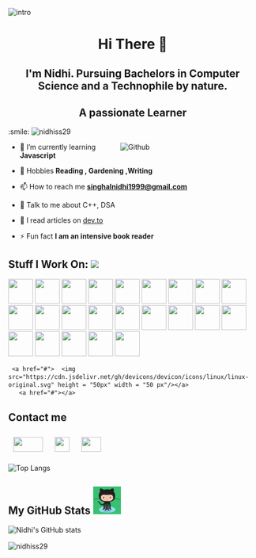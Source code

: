 
![intro](https://user-images.githubusercontent.com/82880062/207311856-47b04294-bf72-4b37-8cff-554b0516c0c5.gif)

<h1 align="center">Hi There 👋 </h1>
<h2 align = "center">  I'm Nidhi. Pursuing Bachelors in Computer Science and a Technophile by nature.</h2>
<h2 align="center">A passionate Learner</h2>

<p align="left">:smile: <img src="https://komarev.com/ghpvc/?username=nidhiss29&label=Profile%20views&color=0e75b6&style=flat" alt="nidhiss29" /> </p>

<img width="55%" align="right" alt="Github" src="https://github.githubassets.com/images/modules/notifications/filters-zero-dark.svg" /> 

- 🌱 I’m currently learning **Javascript**

- 💬 Hobbies **Reading , Gardening ,Writing**

- 📫 How to reach me **singhalnidhi1999@gmail.com**

-  💬 Talk to me about C++, DSA

-  📝 I read articles on [dev.to](https://dev.to)

- ⚡ Fun fact **I am an intensive book reader**

<h2> Stuff I Work On:  <img src = "https://media1.giphy.com/media/JZ40cnfnN11KycrvMF/giphy.gif?cid=ecf05e47a0n3gi1bfqntqmob8g9aid1oyj2wr3ds3mg700bl&rid=giphy.gif" width = 64> </h2>
<p>
       <a href="#"><img src="https://cdn.jsdelivr.net/gh/devicons/devicon/icons/anaconda/anaconda-original.svg" height = "50px" width = "50 px"/></a>
     <a href="#"><img src="https://cdn.jsdelivr.net/gh/devicons/devicon/icons/opencv/opencv-original-wordmark.svg" height = "50px" width = "50 px"/></a>
       <a href="#"><img src="https://cdn.jsdelivr.net/gh/devicons/devicon/icons/wordpress/wordpress-plain-wordmark.svg" height = "50px" width = "50 px"/></a>
       <a href="#"><img src="https://cdn.jsdelivr.net/gh/devicons/devicon/icons/vscode/vscode-original-wordmark.svg" height = "50px" width = "50 px"/></a>
       <a href="#"><img src="https://cdn.jsdelivr.net/gh/devicons/devicon/icons/vim/vim-original.svg" height = "50px" width = "50 px"/></a>
       <a href="#"><img src="https://cdn.jsdelivr.net/gh/devicons/devicon/icons/ubuntu/ubuntu-plain.svg"  height = "50px" width = "50 px"/></a>
       <a href="#"><img src="https://cdn.jsdelivr.net/gh/devicons/devicon/icons/tensorflow/tensorflow-original.svg" height = "50px" width = "50 px"/></a>
       <a href="#"><img src="https://cdn.jsdelivr.net/gh/devicons/devicon/icons/tailwindcss/tailwindcss-plain.svg" height = "50px" width = "50 px"/></a>
       <a href="#"><img src="https://cdn.jsdelivr.net/gh/devicons/devicon/icons/solidity/solidity-original.svg" height = "50px" width = "50 px"/></a>
       <a href="#"><img src="https://cdn.jsdelivr.net/gh/devicons/devicon/icons/slack/slack-original.svg" height = "50px" width = "50 px"/></a>
        <a href="#"><img src="https://cdn.jsdelivr.net/gh/devicons/devicon/icons/sass/sass-original.svg" height = "50px" width = "50 px" /></a>
         <a href="#"><img src="https://cdn.jsdelivr.net/gh/devicons/devicon/icons/salesforce/salesforce-original.svg" height = "50px" width = "50 px"/></a>
          <a href="#"><img src="https://cdn.jsdelivr.net/gh/devicons/devicon/icons/redux/redux-original.svg" height = "50px" width = "50 px"/></a>
       <a href="#"><img src="https://cdn.jsdelivr.net/gh/devicons/devicon/icons/react/react-original-wordmark.svg" height = "50px" width = "50 px"/></a>
        <a href="#"><img src="https://cdn.jsdelivr.net/gh/devicons/devicon/icons/python/python-original-wordmark.svg" height = "50px" width = "50 px"/></a>
        <a href="#"><img src="https://cdn.jsdelivr.net/gh/devicons/devicon/icons/pytorch/pytorch-plain-wordmark.svg" height = "50px" width = "50 px"/></a>
        <a href="#"><img src="https://cdn.jsdelivr.net/gh/devicons/devicon/icons/pycharm/pycharm-original-wordmark.svg" height = "50px" width = "50 px"/></a>
        <a href="#"><img src="https://cdn.jsdelivr.net/gh/devicons/devicon/icons/nodejs/nodejs-plain.svg" height = "50px" width = "50 px"/></a>
        <a href="#"><img src="https://cdn.jsdelivr.net/gh/devicons/devicon/icons/mongodb/mongodb-plain-wordmark.svg" height = "50px" width = "50 px"/></a>
        <a href="#"><img src="https://cdn.jsdelivr.net/gh/devicons/devicon/icons/jupyter/jupyter-original-wordmark.svg" height = "50px" width = "50 px"/></a>
        <a href="#"><img src="https://cdn.jsdelivr.net/gh/devicons/devicon/icons/kaggle/kaggle-original-wordmark.svg" height = "50px" width = "50 px"/></a>
        <a href="#"><img src="https://cdn.jsdelivr.net/gh/devicons/devicon/icons/javascript/javascript-plain.svg" height = "50px" width = "50 px"/></a>
        <a href="#"><img src="https://cdn.jsdelivr.net/gh/devicons/devicon/icons/java/java-original-wordmark.svg" height = "50px" width = "50 px"/></a>
       
     <a href="#">  <img src="https://cdn.jsdelivr.net/gh/devicons/devicon/icons/linux/linux-original.svg" height = "50px" width = "50 px"/></a>
       <a href="#"></a>
</p>
<h2> Contact me </h2>
<p>
     <a href = "https://www.linkedin.com/in/nids250102/" ><img src = "https://external-content.duckduckgo.com/iu/?u=https%3A%2F%2Fmyclouddoor.com%2Fwp-content%2Fuploads%2F2019%2F11%2FLinkedin-logo.png&f=1&nofb=1" height = "30px" width = "60px" style = "margin:10px;"></a>
     <a href = "https://twitter.com/Nidhi279653483" ><img src = "https://external-content.duckduckgo.com/iu/?u=http%3A%2F%2Fpngimg.com%2Fuploads%2Ftwitter%2Ftwitter_PNG3.png&f=1&nofb=1" height = "30px" width = "30px" style = "margin:10px;"></a>
     <a href = "https://discordapp.com/users/850218589767335946/" ><img src = "https://external-content.duckduckgo.com/iu/?u=https%3A%2F%2Fcdn.freebiesupply.com%2Flogos%2Fthumbs%2F2x%2Fdiscord-logo.png&f=1&nofb=1" height = "30px" width = "40px" style = "margin:10px;"></a>
     </p>


![Top Langs](https://github-readme-stats.vercel.app/api/top-langs/?username=nidhiss29&layout=compact&theme=codeSTACKr)
<br>

<h2> My GitHub Stats <img src='https://raw.githubusercontent.com/Potential17/Potential17/master/github-logo-octocat-.gif' width='56' height='56' borderradius='16px'> </h2>

![Nidhi's GitHub stats](https://github-readme-stats.vercel.app/api?username=nidhiss29&hide=issues&theme=codeSTACKr)


<p><img align="center" src="https://github-readme-streak-stats.herokuapp.com/?user=nidhiss29&" alt="nidhiss29" /></p>




